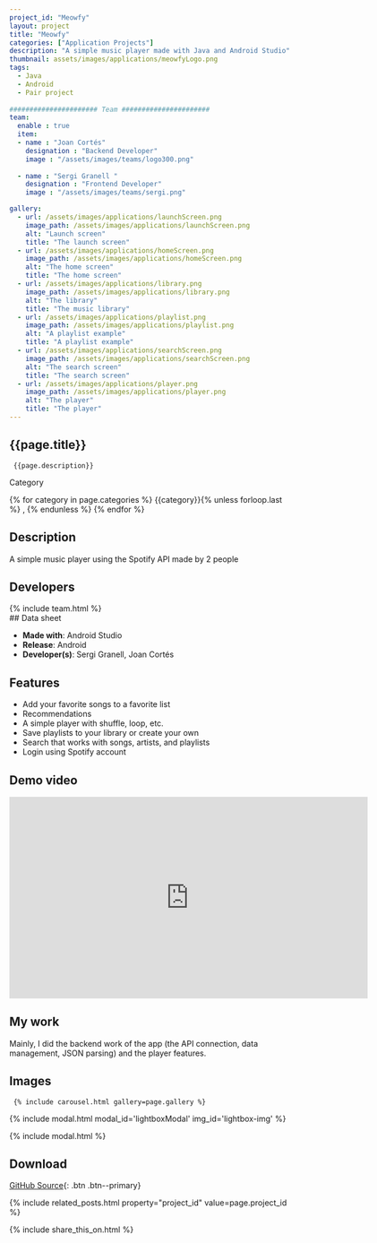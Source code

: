 ```yaml
---
project_id: "Meowfy"
layout: project
title: "Meowfy"
categories: ["Application Projects"]
description: "A simple music player made with Java and Android Studio"
thumbnail: assets/images/applications/meowfyLogo.png
tags:
  - Java
  - Android
  - Pair project
 
###################### Team ######################
team:
  enable : true
  item:
  - name : "Joan Cortés"
    designation : "Backend Developer"
    image : "/assets/images/teams/logo300.png"
    
  - name : "Sergi Granell "
    designation : "Frontend Developer"
    image : "/assets/images/teams/sergi.png"

gallery:
  - url: /assets/images/applications/launchScreen.png
    image_path: /assets/images/applications/launchScreen.png
    alt: "Launch screen"
    title: "The launch screen"
  - url: /assets/images/applications/homeScreen.png
    image_path: /assets/images/applications/homeScreen.png
    alt: "The home screen"
    title: "The home screen"
  - url: /assets/images/applications/library.png
    image_path: /assets/images/applications/library.png
    alt: "The library"
    title: "The music library"
  - url: /assets/images/applications/playlist.png
    image_path: /assets/images/applications/playlist.png
    alt: "A playlist example"
    title: "A playlist example"
  - url: /assets/images/applications/searchScreen.png
    image_path: /assets/images/applications/searchScreen.png
    alt: "The search screen"
    title: "The search screen"
  - url: /assets/images/applications/player.png
    image_path: /assets/images/applications/player.png
    alt: "The player"
    title: "The player"          
---
```


<div class="col-lg-8 text-center" markdown=1>

## {{page.title}}

     {{page.description}}

</div>

  <div class="col-lg-12 text-center">
   <p class="text-color font-weight-bold mb-2">Category</p>
   <p>{% for category in page.categories %} {{category}}{% unless forloop.last %} , {% endunless %} {% endfor %}</p>
  </div>
 <div class="col-lg-12 text-center" markdown=1>

## Description

A simple music player using the Spotify API made by 2 people
</div>

<div class="col-lg-12 text-center" markdown=1>

## Developers

<div class="col-lg-12 text-center" markdown=1>
{% include team.html %}
</div>
## Data sheet

* **Made with**: Android Studio
* **Release**: Android
* **Developer(s)**: Sergi Granell, Joan Cortés

## Features

* Add your favorite songs to a favorite list
* Recommendations
* A simple player with shuffle, loop, etc.
* Save playlists to your library or create your own
* Search that works with songs, artists, and playlists
* Login using Spotify account

</div>

## Demo video

<div class="col-lg-12 text-center" markdown=1>
 <iframe width="640" height="360" src="https://drive.google.com/file/d/1CcLzuNwkFhcgXEirxSiKj_etGGEm17rS/preview?usp=sharing" frameborder="0" allowfullscreen></iframe>
</div>

<div class="col-lg-12 text-center" markdown=1>

## My work

Mainly, I did the backend work of the app (the API connection, data management, JSON parsing) and the player features.

## Images

     {% include carousel.html gallery=page.gallery %}
{% include modal.html modal_id='lightboxModal' img_id='lightbox-img' %}

 {% include modal.html %}

<!-- Script for Modal Begins Here -->
<script>
$(document).ready(function() {
    $('.carousel img').click(function(event) {
        event.preventDefault(); // Prevent the default action

        var imgSrc = this.src;
        $('#lightbox-img').attr('src', imgSrc);

        console.log('Modal should be open now without jumping the page.'); // Debug message
    });

    // Check if the modal is being shown and log it
    $('#lightboxModal').on('show.bs.modal', function () {
        console.log('Modal is being shown.');
    });

    // Check if the modal has finished being hidden and log it
    $('#lightboxModal').on('hidden.bs.modal', function () {
        console.log('Modal has been hidden.');
    });
});
</script>

## Download

 [GitHub Source](https://github.com/CortesJoan/Meowfy){: .btn .btn--primary}

</div>

<div class="col-lg-12 text-center" markdown=1>

</div>
{% include related_posts.html property="project_id" value=page.project_id %}

 {% include share_this_on.html %}
